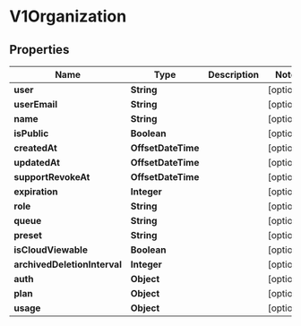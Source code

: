 

# V1Organization


## Properties

| Name | Type | Description | Notes |
|------------ | ------------- | ------------- | -------------|
|**user** | **String** |  |  [optional] |
|**userEmail** | **String** |  |  [optional] |
|**name** | **String** |  |  [optional] |
|**isPublic** | **Boolean** |  |  [optional] |
|**createdAt** | **OffsetDateTime** |  |  [optional] |
|**updatedAt** | **OffsetDateTime** |  |  [optional] |
|**supportRevokeAt** | **OffsetDateTime** |  |  [optional] |
|**expiration** | **Integer** |  |  [optional] |
|**role** | **String** |  |  [optional] |
|**queue** | **String** |  |  [optional] |
|**preset** | **String** |  |  [optional] |
|**isCloudViewable** | **Boolean** |  |  [optional] |
|**archivedDeletionInterval** | **Integer** |  |  [optional] |
|**auth** | **Object** |  |  [optional] |
|**plan** | **Object** |  |  [optional] |
|**usage** | **Object** |  |  [optional] |



